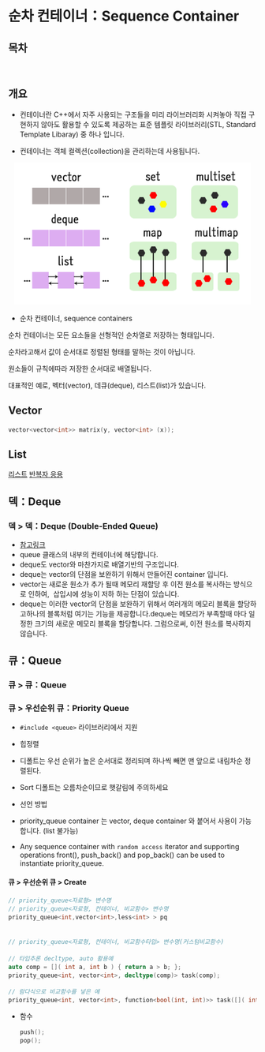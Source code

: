 # 순차 컨테이너：Sequence Container

## 목차

<br />

## 개요

- 컨테이너란 C++에서 자주 사용되는 구조들을 미리 라이브러리화 시켜놓아 직접 구현하지 않아도 활용할 수 있도록 제공하는 표준 템플릿 라이브러리(STL, Standard Template Libaray) 중 하나 입니다.

- 컨테이너는 객체 컬렉션(collection)을 관리하는데 사용됩니다.

<center>
<img src=".\asset\연관 컨테이너\0.png" alt="0" style="width:50vw; aspect-ratio: 5 / 3"/>
</center>

- 순차 컨테이너, sequence containers

순차 컨테이너는 모든 요소들을 선형적인 순차열로 저장하는 형태입니다.

순차라고해서 값이 순서대로 정렬된 형태를 말하는 것이 아닙니다.

원소들이 규칙에따라 저장한 순서대로 배열됩니다.

대표적인 예로, 벡터(vector), 데큐(deque), 리스트(list)가 있습니다.

## Vector

```cpp
vector<vector<int>> matrix(y, vector<int> (x));
```

## List

[리스트](https://chanheess.tistory.com/154)
[반복자 응용](https://velog.io/@jh991012/%EB%B0%B1%EC%A4%80C-5397%EB%B2%88-%ED%82%A4%EB%A1%9C%EA%B1%B0)

## 덱：Deque

### 덱 > 덱：Deque (Double-Ended Queue)

- [참고링크](https://blockdmask.tistory.com/73)
- queue 클래스의 내부의 컨테이너에 해당합니다.
- deque도 vector와 마찬가지로 배열기반의 구조입니다.
- deque는 vector의 단점을 보완하기 위해서 만들어진 container 입니다.
- vector는 새로운 원소가 추가 될때 메모리 재할당 후 이전 원소를 복사하는 방식으로 인하여,  삽입시에 성능이 저하 하는 단점이 있습니다.
- deque는 이러한 vector의 단점을 보완하기 위해서 여러개의 메모리 블록을 할당하고하나의 블록처럼 여기는 기능을 제공합니다.deque는 메모리가 부족할때 마다 일정한 크기의 새로운 메모리 블록을 할당합니다. 그럼으로써, 이전 원소를 복사하지 않습니다.

## 큐：Queue

### 큐 > 큐：Queue

### 큐 > 우선순위 큐：Priority Queue

- `#include <queue>` 라이브러리에서 지원
- 힙정렬
- 디폴트는 우선 순위가 높은 순서대로 정리되며 하나씩 빼면 맨 앞으로 내림차순 정렬된다.
- Sort 디폴트는 오름차순이므로 햇갈림에 주의하세요
- 선언 방법

- priority_queue container 는 vector, deque container 와 붙어서 사용이 가능합니다. (list 불가능)
- Any sequence container with `random access` iterator and supporting operations front(), push_back() and pop_back() can be used to instantiate priority_queue.

#### 큐 > 우선순위 큐 > Create

```cpp
// priority_queue<자료형> 변수명
// priority_queue<자료형, 컨테이너, 비교함수> 변수명
priority_queue<int,vector<int>,less<int> > pq


// priority_queue<자료형, 컨테이너, 비교함수타입> 변수명(커스텀비교함수)

// 타입추론 decltype, auto 활용예
auto comp = []( int a, int b ) { return a > b; };
priority_queue<int, vector<int>, decltype(comp)> task(comp);

// 람다식으로 비교함수를 넣은 예
priority_queue<int, vector<int>, function<bool(int, int)>> task([]( int a, int b ) { return a < b; });

```

- 함수

  ```cpp
  push();
  pop();
  ```
